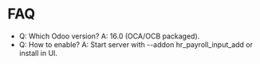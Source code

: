# FAQ

- Q: Which Odoo version? A: 16.0 (OCA/OCB packaged).
- Q: How to enable? A: Start server with --addon hr_payroll_input_add or install in UI.
